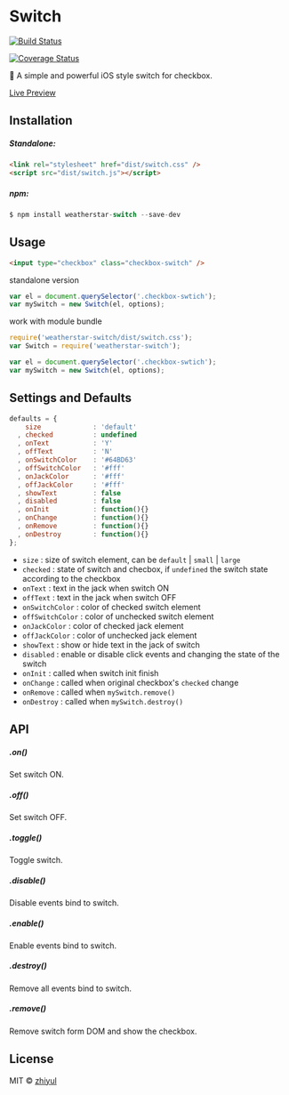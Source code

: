 # Switch

[![Build Status](https://travis-ci.org/zhiyul/Switch.svg?branch=master)](https://travis-ci.org/zhiyul/Switch)

[![Coverage Status](https://coveralls.io/repos/github/zhiyul/Switch/badge.svg?branch=master)](https://coveralls.io/github/zhiyul/Switch?branch=master)

:rabbit: A simple and powerful iOS style switch for checkbox.

[Live Preview](https://weatherstar.me/Switch/)

## Installation

##### Standalone:

```html
<link rel="stylesheet" href="dist/switch.css" />
<script src="dist/switch.js"></script>
```

##### npm:

```javascript
$ npm install weatherstar-switch --save-dev
```

## Usage

````html
<input type="checkbox" class="checkbox-switch" />
````

standalone version

````javascript
var el = document.querySelector('.checkbox-swtich');
var mySwitch = new Switch(el, options);
````

work with module bundle

```javascript
require('weatherstar-switch/dist/switch.css');
var Switch = require('weatherstar-switch');

var el = document.querySelector('.checkbox-swtich');
var mySwitch = new Switch(el, options);
```

## Settings and Defaults

```js
defaults = {
    size             : 'default'
  , checked          : undefined
  , onText           : 'Y'
  , offText          : 'N'
  , onSwitchColor    : '#64BD63'
  , offSwitchColor   : '#fff'
  , onJackColor      : '#fff'
  , offJackColor     : '#fff'
  , showText         : false
  , disabled         : false
  , onInit           : function(){}
  , onChange         : function(){}
  , onRemove         : function(){}
  , onDestroy        : function(){}
};
```

- `size` : size of switch element, can be `default` | `small` | `large`
- `checked` : state of switch and checbox, if `undefined` the switch state according to the checkbox 
- `onText` :  text in the jack when switch ON
- `offText` : text in the jack when switch OFF
- `onSwitchColor` : color of checked switch element
- `offSwitchColor` : color of unchecked switch element
- `onJackColor` : color of checked jack element
- `offJackColor` : color of unchecked jack element
- `showText` : show or hide text in the jack of switch 
- `disabled` : enable or disable click events and changing the state of the switch
- `onInit` : called when switch init finish
- `onChange` : called when original checkbox's `checked` change
- `onRemove` : called when `mySwitch.remove()`
- `onDestroy` : called when  `mySwitch.destroy()`

## API

##### .on()

Set switch ON.

##### .off()

Set switch OFF.

##### .toggle()

Toggle switch.

##### .disable()

Disable events bind to switch.

##### .enable()

Enable events bind to switch.

##### .destroy()

Remove all events bind to switch.

##### .remove()

Remove switch form DOM and show the checkbox.

## License

MIT © [zhiyul](http://github.com/zhiyul)

